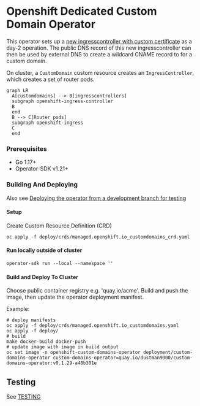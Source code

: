 # Openshift Dedicated Custom Domain Operator

This operator sets up a [new ingresscontroller with custom certificate](https://docs.openshift.com/container-platform/4.5/networking/ingress-operator.html#nw-ingress-setting-a-custom-default-certificate_configuring-ingress) as a day-2 operation.
The public DNS record of this new ingresscontroller can then be used by external DNS to create a wildcard CNAME record to for a custom domain.

On cluster, a `CustomDomain` custom resource creates an `IngressController`, which creates a set of router pods.

```mermaid
graph LR
  A[customdomains] --> B[ingresscontrollers]
  subgraph openshift-ingress-controller
  B
  end
  B --> C[Router pods]
  subgraph openshift-ingress
  C
  end
```

### Prerequisites

- Go 1.17+
- Operator-SDK v1.21+

### Building And Deploying

Also see [Deploying the operator from a development branch for testing](DEPLOYING-FOR-TESTING.md)


#### Setup
Create Custom Resource Definition (CRD)
```
oc apply -f deploy/crds/managed.openshift.io_customdomains_crd.yaml
```

#### Run locally outside of cluster
```
operator-sdk run --local --namespace ''
```

#### Build and Deploy To Cluster
Choose public container registry e.g. 'quay.io/acme'.
Build and push the image, then update the operator deployment manifest.

Example:
```
# deploy manifests
oc apply -f deploy/crds/managed.openshift.io_customdomains.yaml
oc apply -f deploy/
# build
make docker-build docker-push
# update image with image in build output
oc set image -n openshift-custom-domains-operator deployment/custom-domains-operator custom-domains-operator=quay.io/dustman9000/custom-domains-operator:v0.1.29-a48b301e
```

## Testing
See [TESTING](TESTING.md)
